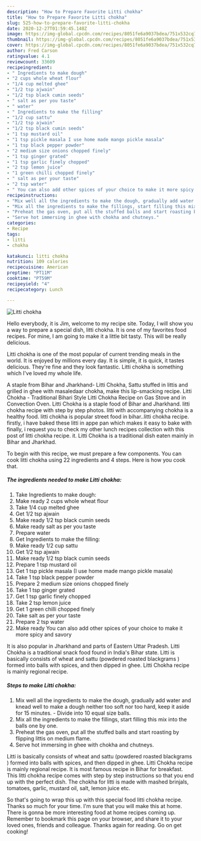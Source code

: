```yaml
---
description: "How to Prepare Favorite Litti chokha"
title: "How to Prepare Favorite Litti chokha"
slug: 525-how-to-prepare-favorite-litti-chokha
date: 2020-12-27T01:59:45.148Z
image: https://img-global.cpcdn.com/recipes/8051fe6a9037bdea/751x532cq70/litti-chokha-recipe-main-photo.jpg
thumbnail: https://img-global.cpcdn.com/recipes/8051fe6a9037bdea/751x532cq70/litti-chokha-recipe-main-photo.jpg
cover: https://img-global.cpcdn.com/recipes/8051fe6a9037bdea/751x532cq70/litti-chokha-recipe-main-photo.jpg
author: Fred Carson
ratingvalue: 4.1
reviewcount: 33609
recipeingredient:
- " Ingredients to make dough"
- "2 cups whole wheat flour"
- "1/4 cup melted ghee"
- "1/2 tsp ajwain"
- "1/2 tsp black cumin seeds"
- " salt as per you taste"
- " water"
- " Ingredients to make the filling"
- "1/2 cup sattu"
- "1/2 tsp ajwain"
- "1/2 tsp black cumin seeds"
- "1 tsp mustard oil"
- "1 tsp pickle masala I use home made mango pickle masala"
- "1 tsp black pepper powder"
- "2 medium size onions chopped finely"
- "1 tsp ginger grated"
- "1 tsp garlic finely chopped"
- "2 tsp lemon juice"
- "1 green chilli chopped finely"
- " salt as per your taste"
- "2 tsp water"
- " You can also add other spices of your choice to make it more spicy and savory"
recipeinstructions:
- "Mix well all the ingredients to make the dough, gradually add water and knead well to make a dough neither too soft nor too hard, keep it aside for 15 minutes.  Divide into 10 equal size balls."
- "Mix all the ingredients to make the fillings, start filling this mix into the balls one by one."
- "Preheat the gas oven, put all the stuffed balls and start roasting by flipping littis on medium flame."
- "Serve hot immersing in ghee with chokha and chutneys."
categories:
- Recipe
tags:
- litti
- chokha

katakunci: litti chokha 
nutrition: 109 calories
recipecuisine: American
preptime: "PT11M"
cooktime: "PT59M"
recipeyield: "4"
recipecategory: Lunch

---
```



![Litti chokha](https://img-global.cpcdn.com/recipes/8051fe6a9037bdea/751x532cq70/litti-chokha-recipe-main-photo.jpg)

Hello everybody, it is Jim, welcome to my recipe site. Today, I will show you a way to prepare a special dish, litti chokha. It is one of my favorites food recipes. For mine, I am going to make it a little bit tasty. This will be really delicious.

Litti chokha is one of the most popular of current trending meals in the world. It is enjoyed by millions every day. It is simple, it is quick, it tastes delicious. They're fine and they look fantastic. Litti chokha is something which I've loved my whole life.

A staple from Bihar and Jharkhand- Litti Chokha, Sattu stuffed in littis and grilled in ghee with masaledaar chokha, make this lip-smacking recipe. Litti Chokha - Traditional Bihari Style Litti Chokha Recipe on Gas Stove and in Convection Oven. Litti Chokha is a staple food of Bihar and Jharkhand. litti chokha recipe with step by step photos. litti with accompanying chokha is a healthy food. litti chokha is popular street food in bihar..litti chokha recipe. firstly, i have baked these litti in appe pan which makes it easy to bake with finally, i request you to check my other lunch recipes collection with this post of litti chokha recipe. it. Litti Chokha is a traditional dish eaten mainly in Bihar and Jharkhad.


To begin with this recipe, we must prepare a few components. You can cook litti chokha using 22 ingredients and 4 steps. Here is how you cook that.

<!--inarticleads1-->

##### The ingredients needed to make Litti chokha:

1. Take  Ingredients to make dough:
1. Make ready 2 cups whole wheat flour
1. Take 1/4 cup melted ghee
1. Get 1/2 tsp ajwain
1. Make ready 1/2 tsp black cumin seeds
1. Make ready  salt as per you taste
1. Prepare  water
1. Get  Ingredients to make the filling:
1. Make ready 1/2 cup sattu
1. Get 1/2 tsp ajwain
1. Make ready 1/2 tsp black cumin seeds
1. Prepare 1 tsp mustard oil
1. Get 1 tsp pickle masala (I use home made mango pickle masala)
1. Take 1 tsp black pepper powder
1. Prepare 2 medium size onions chopped finely
1. Take 1 tsp ginger grated
1. Get 1 tsp garlic finely chopped
1. Take 2 tsp lemon juice
1. Get 1 green chilli chopped finely
1. Take  salt as per your taste
1. Prepare 2 tsp water
1. Make ready  You can also add other spices of your choice to make it more spicy and savory


It is also popular in Jharkhand and parts of Eastern Uttar Pradesh. Litti Chokha is a traditional snack food found in India&#39;s Bihar state. Litti is basically consists of wheat and sattu (powdered roasted blackgrams ) formed into balls with spices, and then dipped in ghee. Litti Chokha recipe is mainly regional recipe. 

<!--inarticleads2-->

##### Steps to make Litti chokha:

1. Mix well all the ingredients to make the dough, gradually add water and knead well to make a dough neither too soft nor too hard, keep it aside for 15 minutes.  - Divide into 10 equal size balls.
1. Mix all the ingredients to make the fillings, start filling this mix into the balls one by one.
1. Preheat the gas oven, put all the stuffed balls and start roasting by flipping littis on medium flame.
1. Serve hot immersing in ghee with chokha and chutneys.


Litti is basically consists of wheat and sattu (powdered roasted blackgrams ) formed into balls with spices, and then dipped in ghee. Litti Chokha recipe is mainly regional recipe. It is most famous recipe in Bihar for breakfast. This litti chokha recipe comes with step by step instructions so that you end up with the perfect dish. The chokha for litti is made with mashed brinjals, tomatoes, garlic, mustard oil, salt, lemon juice etc. 

So that's going to wrap this up with this special food litti chokha recipe. Thanks so much for your time. I'm sure that you will make this at home. There is gonna be more interesting food at home recipes coming up. Remember to bookmark this page on your browser, and share it to your loved ones, friends and colleague. Thanks again for reading. Go on get cooking!

